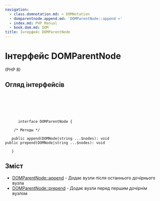 ```yaml
---
navigation:
  - class.domnotation.md: « DOMNotation
  - domparentnode.append.md: 'DOMParentNode::append »'
  - index.md: PHP Manual
  - book.dom.md: DOM
title: Інтерфейс DOMParentNode
---
```

# Інтерфейс DOMParentNode

(PHP 8)

## Огляд інтерфейсів

```classsynopsis

     
    

    
     
      interface DOMParentNode {

    /* Методы */
    
   public append(DOMNode|string ...$nodes): void
public prepend(DOMNode|string ...$nodes): void

   }
```

## Зміст

-   [DOMParentNode::append](domparentnode.append.md) - Додає вузли після останнього дочірнього вузла
-   [DOMParentNode::prepend](domparentnode.prepend.md) - Додає вузли перед першим дочірнім вузлом
